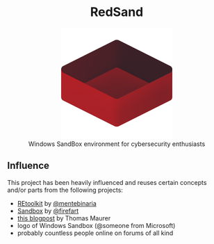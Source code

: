 <h1 align="center"> RedSand </h1> <div align="center"> <img src="RedSandLogo.png"><br>Windows SandBox environment for cybersecurity enthusiasts</a><br> </div>
    
## Influence
This project has been heavily influenced and reuses certain concepts and/or parts from the following projects:
* [REtoolkit](https://github.com/mentebinaria/retoolkit) by [@mentebinaria](https://github.com/mentebinaria)
* [Sandbox](https://github.com/firefart/sandbox) by [@firefart](https://github.com/firefart)
* [this blogpost](https://techcommunity.microsoft.com/t5/itops-talk-blog/customize-windows-sandbox/ba-p/2301354) by Thomas Maurer
* logo of Windows Sandbox (@someone from Microsoft)
* probably countless people online on forums of all kind
